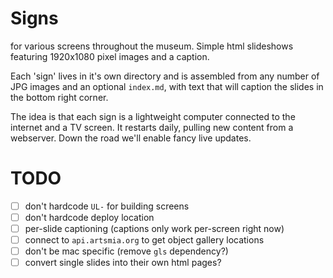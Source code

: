 # Signs

for various screens throughout the museum. Simple html slideshows
featuring 1920x1080 pixel images and a caption.

Each 'sign' lives in it's own directory and is assembled from any number
of JPG images and an optional `index.md`, with text that will caption
the slides in the bottom right corner.

The idea is that each sign is a lightweight computer connected to the
internet and a TV screen. It restarts daily, pulling new content from
a webserver. Down the road we'll enable fancy live updates.

# TODO

- [ ] don't hardcode `UL-` for building screens
- [ ] don't hardcode deploy location
- [ ] per-slide captioning (captions only work per-screen right now)
- [ ] connect to `api.artsmia.org` to get object gallery locations
- [ ] don't be mac specific (remove `gls` dependency?)
- [ ] convert single slides into their own html pages?
